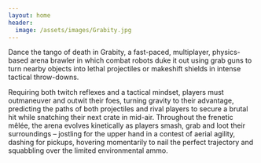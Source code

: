 ```yaml
---
layout: home
header:
  image: /assets/images/Grabity.jpg
---
```


Dance the tango of death in Grabity, a fast-paced, multiplayer, physics-based arena brawler in which combat robots duke it out using grab guns to turn nearby objects into lethal projectiles or makeshift shields in intense tactical throw-downs.

Requiring both twitch reflexes and a tactical mindset, players must outmaneuver and outwit their foes, turning gravity to their advantage, predicting the paths of both projectiles and rival players to secure a brutal hit while snatching their next crate in mid-air. Throughout the frenetic mêlée, the arena evolves kinetically as players smash, grab and loot their surroundings – jostling for the upper hand in a contest of aerial agility, dashing for pickups, hovering momentarily to nail the perfect trajectory and squabbling over the limited environmental ammo.